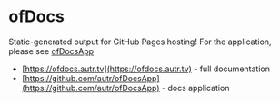 # ofDocs

Static-generated output for GitHub Pages hosting! For the application, please see [ofDocsApp](https://github.com/autr/ofDocsApp)

* [https://ofdocs.autr.tv](https://ofdocs.autr.tv) - full documentation
* [https://github.com/autr/ofDocsApp](https://github.com/autr/ofDocsApp) - docs application

